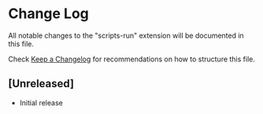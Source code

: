 # Change Log

All notable changes to the "scripts-run" extension will be documented in this file.

Check [Keep a Changelog](http://keepachangelog.com/) for recommendations on how to structure this file.

## [Unreleased]

- Initial release